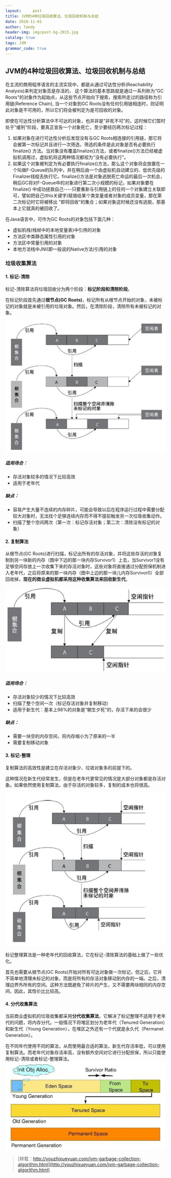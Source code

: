 ```yaml
---
layout:     post
title: JVM的4种垃圾回收算法、垃圾回收机制与总结
date: 2018-11-01
author: Tandy
header-img: img/post-bg-2015.jpg
catalog: true
tags: JVM
grammar_code: true
---
```

## JVM的4种垃圾回收算法、垃圾回收机制与总结
在主流的商用程序语言的主流实现中，都是从通过可达性分析(Reachability Analysis)来判定对象否是存活的，
这个算法的基本思路就是通过一系列称为"GC Roots"的对象作为起始点，从这些节点开始向下搜索，搜索所走过的路径称为引用链(Reference Chain),
当一个对象到GC Roots没有任何引用链相连时，则证明此对象是不可用的，所以它们将会被判定为是可回收的对象。

即使在可达性分析算法中不可达的对象，也并非是"非死不可"的，这时候它们暂时处于"缓刑"阶段，要真正宣告一个对象死亡，至少要经历两次标记过程：
 1. 如果对象在进行可达性分析后发现没有与GC Roots相连接的引用链，那它将会被第一次标记并且进行一次筛选，筛选的条件是此对象是否有必要执行finalize()
 方法。当对象没有覆盖finalize()方法，或者finalize()方法已经被虚拟机调用过，虚拟机将这两种情况都视为"没有必要执行"。
 2. 如果这个对象被判定为有必要执行finalize()方法，那么这个对象将会放置在一个叫做F-Queue的队列中，并在稍后由一个由虚拟机自动建立的、低优先级的Finalizer线程去执行它。finalize()方法是对象逃脱死亡命运的最后一次机会，稍后GC将对F-Queue中的对象进行第二次小规模的标记，如果对象要在finalize()
中成功拯救自己----只要重新与引用链上的任何一个对象建立关联即可，譬如把自己(this关键字)赋值给某个类变量或者对象的成员变量，那在第二次标记时它将被移出
"即将回收"的集合；如果对象这时候还没有逃脱，那基本上它就真的被回收了。

在Java语言中，可作为GC Roots的对象包括下面几种：
 - 虚拟机栈(栈帧中的本地变量表)中引用的对象
 - 方法区中类静态属性引用的对象
 - 方法区中常量引用的对象
 - 本地方法栈中JNI(即一般说的Native方法)引用的对象

### 垃圾收集算法
 #### 1. 标记-清除
 
标记-清除算法将垃圾回收分为两个阶段：**标记阶段和清除阶段**。

在标记阶段首先通过**根节点(GC Roots)**，标记所有从根节点开始的对象，未被标记的对象就是未被引用的垃圾对象。然后，在清除阶段，清除所有未被标记的对象。

![](https://raw.githubusercontent.com/tanzhouwen/tanzhouwen.github.io/master/images/jvm-gc-marker-clear.jpg)

##### 适用场合：

 - 存活对象较多的情况下比较高效
 - 适用于老年代
##### 缺点：

 - 容易产生大量不连续的内存碎片，可能会导致以后在程序运行过程中需要分配较大对象时，无法找个足够连续内存而不得不提前触发另一次垃圾收集动作。
 - 扫描了整个空间两次（第一次：标记存活对象；第二次：清除没有标记的对象）

#### 2. 复制算法

从根节点(GC Roots)进行扫描，标记出所有的存活对象，并将这些存活的对象复制到另一块新的内存（图中下边的那一块内存Survivor1）上去，当Survivor1没有足够空间存放上一次收集下来的存活对象时，这些对象将直接通过分配担保机制进入老年代，之后将原来的那一块内存（图中上边的那一块儿内存Survivor0）全部回收掉，**现在的商业虚拟机都采用这种收集算法来回收新生代**。

![](https://raw.githubusercontent.com/tanzhouwen/tanzhouwen.github.io/master/images/jvm-gc-copy.jpg)

##### 适用场合：

 - 存活对象较少的情况下比较高效
 - 扫描了整个空间一次（标记存活对象并复制移动）
 - 适用于新生代：基本上98%的对象是”朝生夕死”的，存活下来的会很少
##### 缺点：

 - 需要一块空的内存空间，将内存缩小为了原来的一半
 - 需要复制移动对象
 
#### 3. 标记-整理

复制算法的高效性是建立在存活对象少、垃圾对象多的前提下的。

这种情况在新生代经常发生，但是在老年代更常见的情况是大部分对象都是存活对象。如果依然使用复制算法，由于存活的对象较多，复制的成本也将很高。

![](https://raw.githubusercontent.com/tanzhouwen/tanzhouwen.github.io/master/images/jvm-gc-marker-sort.jpg)

标记整理算法是一种老年代的回收算法，它在标记-清除算法的基础上做了一些优化。

首先也需要从根节点(GC Roots)开始对所有可达对象做一次标记，但之后，它并不简单地清理未标记的对象，而是将所有的存活对象移动到内存的一端。之后，清理边界外所有的空间。这种方法既避免了碎片的产生，又不需要两块相同的内存空间，因此，其性价比比较高。

#### 4. 分代收集算法

当前商业虚拟机的垃圾收集都采用**分代收集算法**，它解决了标记整理不适用于老年代的问题，将内存分代。一般情况下将堆区划分为老年代（Tenured Generation）和新生代（Young Generation），在堆区之外还有一个代就是永久代（Permanet Generation）。

在不同年代使用不同的算法，从而使用最合适的算法，新生代存活率低，可以使用复制算法。而老年代对象存活率高，没有额外空间对它进行分配担保，所以只能使用标记-清除或者标记-整理算法。
![](https://raw.githubusercontent.com/tanzhouwen/tanzhouwen.github.io/master/images/jvm-gc-generational-collection.jpg)

> [转载：http://youzhixueyuan.com/jvm-garbage-collection-algorithm.html](http://youzhixueyuan.com/jvm-garbage-collection-algorithm.html)
